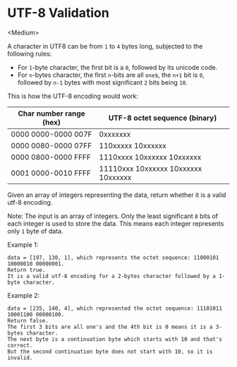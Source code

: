 # UTF-8 Validation

\<Medium>

A character in UTF8 can be from `1` to `4` bytes long, subjected to the
following rules:
- For `1`-byte character, the first bit is a `0`, followed by its unicode code.
- For `n`-bytes character, the first `n`-bits are all `one`s, the `n+1` bit is
  `0`, followed by `n-1` bytes with most significant `2` bits being `10`.

This is how the UTF-8 encoding would work:

  | Char number range (hex) | UTF-8 octet sequence (binary)       |
  |-------------------------|-------------------------------------|
  |   0000 0000-0000 007F   | 0xxxxxxx                            |
  |   0000 0080-0000 07FF   | 110xxxxx 10xxxxxx                   |
  |   0000 0800-0000 FFFF   | 1110xxxx 10xxxxxx 10xxxxxx          |
  |   0001 0000-0010 FFFF   | 11110xxx 10xxxxxx 10xxxxxx 10xxxxxx |

Given an array of integers representing the data, return whether it is a valid
utf-8 encoding.

Note: The input is an array of integers. Only the least significant `8` bits of
each integer is used to store the data. This means each integer represents only
`1` byte of data.

Example 1:

```
data = [197, 130, 1], which represents the octet sequence: 11000101 10000010 00000001.
Return true.
It is a valid utf-8 encoding for a 2-bytes character followed by a 1-byte character.
```

Example 2:

```
data = [235, 140, 4], which represented the octet sequence: 11101011 10001100 00000100.
Return false.
The first 3 bits are all one's and the 4th bit is 0 means it is a 3-bytes character.
The next byte is a continuation byte which starts with 10 and that's correct.
But the second continuation byte does not start with 10, so it is invalid.
```
